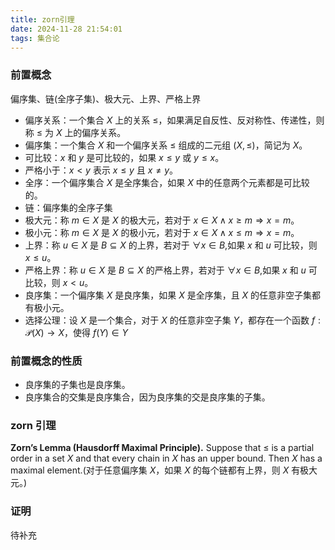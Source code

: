 ```yaml
---
title: zorn引理
date: 2024-11-28 21:54:01
tags: 集合论
---
```


### 前置概念

偏序集、链(全序子集)、极大元、上界、严格上界

- 偏序关系：一个集合 $X$ 上的关系 $\leq$，如果满足自反性、反对称性、传递性，则称 $\leq$ 为 $X$ 上的偏序关系。
- 偏序集：一个集合 $X$ 和一个偏序关系 $\leq$ 组成的二元组 $(X, \leq)$，简记为 $X$。
- 可比较：$x$ 和 $y$ 是可比较的，如果 $x \leq y$ 或 $y \leq x$。
- 严格小于：$x < y$ 表示 $x \leq y$ 且 $x \neq y$。
- 全序：一个偏序集合 $X$ 是全序集合，如果 $X$ 中的任意两个元素都是可比较的。
- 链：偏序集的全序子集
- 极大元：称 $m \in X$ 是 $X$ 的极大元，若对于 $x \in X \wedge x \geq m \Rightarrow x = m$。
- 极小元：称 $m \in X$ 是 $X$ 的极小元，若对于 $x \in X \wedge x \leq m \Rightarrow x = m$。
- 上界：称 $u\in X$ 是 $B\subseteq X$ 的上界，若对于 $\forall x \in B$,如果 $x$ 和 $u$ 可比较，则 $x \leq u$。
- 严格上界：称 $u \in X$ 是 $B\subseteq X$ 的严格上界，若对于 $\forall x \in B$,如果 $x$ 和 $u$ 可比较，则 $x < u$。
- 良序集：一个偏序集 $X$ 是良序集，如果 $X$ 是全序集，且 $X$ 的任意非空子集都有极小元。
- 选择公理：设 $X$ 是一个集合，对于 $X$ 的任意非空子集 $Y$，都存在一个函数 $f: \mathcal{P}(X) \to X$，使得 $f(Y) \in Y$

### 前置概念的性质

- 良序集的子集也是良序集。
- 良序集合的交集是良序集合，因为良序集的交是良序集的子集。

### zorn 引理

$\textbf{Zorn's Lemma (Hausdorff Maximal Principle).}$ Suppose that $\leqslant$ is a partial order in a set $X$ and that every chain in $X$ has an upper bound. Then $X$ has a maximal element.(对于任意偏序集 $X$，如果 $X$ 的每个链都有上界，则 $X$ 有极大元。)

### 证明

待补充
